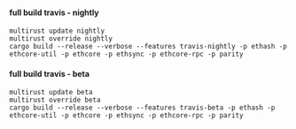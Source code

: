 #### full build travis - nightly
```
multirust update nightly
multirust override nightly
cargo build --release --verbose --features travis-nightly -p ethash -p ethcore-util -p ethcore -p ethsync -p ethcore-rpc -p parity
```
#### full build travis - beta
```
multirust update beta
multirust override beta
cargo build --release --verbose --features travis-beta -p ethash -p ethcore-util -p ethcore -p ethsync -p ethcore-rpc -p parity
```
